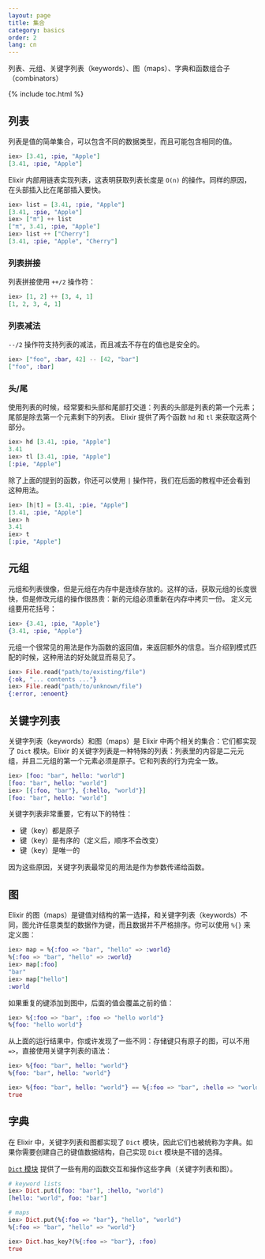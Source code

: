 ```yaml
---
layout: page
title: 集合
category: basics
order: 2
lang: cn
---
```


列表、元组、关键字列表（keywords）、图（maps）、字典和函数组合子（combinators）

{% include toc.html %}

## 列表

列表是值的简单集合，可以包含不同的数据类型，而且可能包含相同的值。

```elixir
iex> [3.41, :pie, "Apple"]
[3.41, :pie, "Apple"]
```

Elixir 内部用链表实现列表，这表明获取列表长度是 `O(n)` 的操作。同样的原因，在头部插入比在尾部插入要快。

```elixir
iex> list = [3.41, :pie, "Apple"]
[3.41, :pie, "Apple"]
iex> ["π"] ++ list
["π", 3.41, :pie, "Apple"]
iex> list ++ ["Cherry"]
[3.41, :pie, "Apple", "Cherry"]
```


### 列表拼接

列表拼接使用 `++/2` 操作符：

```elixir
iex> [1, 2] ++ [3, 4, 1]
[1, 2, 3, 4, 1]
```

### 列表减法

`--/2` 操作符支持列表的减法，而且减去不存在的值也是安全的。

```elixir
iex> ["foo", :bar, 42] -- [42, "bar"]
["foo", :bar]
```

### 头/尾

使用列表的时候，经常要和头部和尾部打交道：列表的头部是列表的第一个元素；尾部是除去第一个元素剩下的列表。
Elixir 提供了两个函数 `hd` 和 `tl` 来获取这两个部分。

```elixir
iex> hd [3.41, :pie, "Apple"]
3.41
iex> tl [3.41, :pie, "Apple"]
[:pie, "Apple"]
```

除了上面的提到的函数，你还可以使用 `|` 操作符，我们在后面的教程中还会看到这种用法。

```elixir
iex> [h|t] = [3.41, :pie, "Apple"]
[3.41, :pie, "Apple"]
iex> h
3.41
iex> t
[:pie, "Apple"]
```

## 元组
元组和列表很像，但是元组在内存中是连续存放的。这样的话，获取元组的长度很快，但是修改元组的操作很昂贵：新的元组必须重新在内存中拷贝一份。
定义元组要用花括号：

```elixir
iex> {3.41, :pie, "Apple"}
{3.41, :pie, "Apple"}
```

元组一个很常见的用法是作为函数的返回值，来返回额外的信息。当介绍到模式匹配的时候，这种用法的好处就显而易见了。

```elixir
iex> File.read("path/to/existing/file")
{:ok, "... contents ..."}
iex> File.read("path/to/unknown/file")
{:error, :enoent}
```

## 关键字列表

关键字列表（keywords）和图（maps）是 Elixir 中两个相关的集合：它们都实现了 `Dict` 模块。Elixir 的关键字列表是一种特殊的列表：列表里的内容是二元元组，并且二元组的第一个元素必须是原子。它和列表的行为完全一致。

```elixir
iex> [foo: "bar", hello: "world"]
[foo: "bar", hello: "world"]
iex> [{:foo, "bar"}, {:hello, "world"}]
[foo: "bar", hello: "world"]
```

关键字列表非常重要，它有以下的特性：

+ 键（key）都是原子
+ 键（key）是有序的（定义后，顺序不会改变）
+ 键（key）是唯一的

因为这些原因，关键字列表最常见的用法是作为参数传递给函数。

## 图

Elixir 的图（maps）是键值对结构的第一选择，和关键字列表（keywords）不同，图允许任意类型的数据作为键，而且数据并不严格排序。你可以使用 `%{}` 来定义图：

```elixir
iex> map = %{:foo => "bar", "hello" => :world}
%{:foo => "bar", "hello" => :world}
iex> map[:foo]
"bar"
iex> map["hello"]
:world
```

如果重复的键添加到图中，后面的值会覆盖之前的值：

```elixir
iex> %{:foo => "bar", :foo => "hello world"}
%{foo: "hello world"}
```

从上面的运行结果中，你或许发现了一些不同：存储键只有原子的图，可以不用 `=>`，直接使用关键字列表的语法：

```elixir
iex> %{foo: "bar", hello: "world"}
%{foo: "bar", hello: "world"}

iex> %{foo: "bar", hello: "world"} == %{:foo => "bar", :hello => "world"}
true
```

## 字典

在 Elixir 中，关键字列表和图都实现了 `Dict` 模块，因此它们也被统称为字典。如果你需要创建自己的键值数据结构，自己实现 `Dict` 模块是不错的选择。

[`Dict` 模块](http://elixir-lang.org/docs/stable/elixir/#!Dict.html) 提供了一些有用的函数交互和操作这些字典（关键字列表和图）。

```elixir
# keyword lists
iex> Dict.put([foo: "bar"], :hello, "world")
[hello: "world", foo: "bar"]

# maps
iex> Dict.put(%{:foo => "bar"}, "hello", "world")
%{:foo => "bar", "hello" => "world"}

iex> Dict.has_key?(%{:foo => "bar"}, :foo)
true
```
